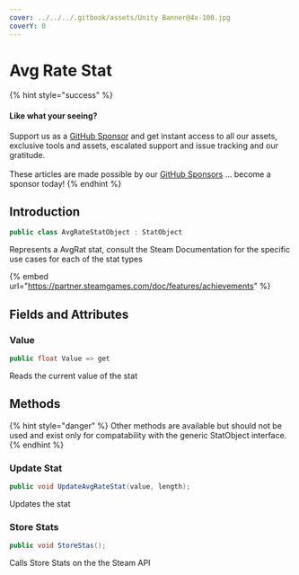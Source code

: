 ```yaml
---
cover: ../../../.gitbook/assets/Unity Banner@4x-100.jpg
coverY: 0
---
```


# Avg Rate Stat

{% hint style="success" %}
#### Like what your seeing?

Support us as a [GitHub Sponsor](../../../become-a-sponsor/) and get instant access to all our assets, exclusive tools and assets, escalated support and issue tracking and our gratitude.\
\
These articles are made possible by our [GitHub Sponsors](../../../become-a-sponsor/) ... become a sponsor today!
{% endhint %}

## Introduction

```csharp
public class AvgRateStatObject : StatObject
```

Represents a AvgRat stat, consult the Steam Documentation for the specific use cases for each of the stat types

{% embed url="https://partner.steamgames.com/doc/features/achievements" %}

## Fields and Attributes

### Value

```csharp
public float Value => get
```

Reads the current value of the stat

## Methods

{% hint style="danger" %}
Other methods are available but should not be used and exist only for compatability with the generic StatObject interface.
{% endhint %}

### Update Stat

```csharp
public void UpdateAvgRateStat(value, length);
```

Updates the stat

### Store Stats

```csharp
public void StoreStas();
```

Calls Store Stats on the the Steam API
